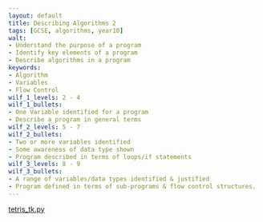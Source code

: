 ```yaml
---
layout: default
title: Describing Algorithms 2
tags: [GCSE, algorithms, year10]
walt:
- Understand the purpose of a program
- Identify key elements of a program
- Describe algorithms in a program
keywords:
- Algorithm
- Variables
- Flow Control
wilf_1_levels: 2 - 4
wilf_1_bullets:
- One Variable identified for a program
- Describe a program in general terms
wilf_2_levels: 5 - 7
wilf_2_bullets:
- Two or more variables identified
- Some awareness of data type shown
- Program described in terms of loops/if statements
wilf_3_levels: 8 - 9
wilf_3_bullets:
- A range of variables/data types identified & justified
- Program defined in terms of sub-programs & flow control structures.
---
```


[tetris_tk.py](/lessons/resources/tetris_tk.py)